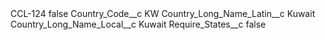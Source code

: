 <?xml version="1.0" encoding="UTF-8"?>
<CustomMetadata xmlns="http://soap.sforce.com/2006/04/metadata" xmlns:xsi="http://www.w3.org/2001/XMLSchema-instance" xmlns:xsd="http://www.w3.org/2001/XMLSchema">
    <label>CCL-124</label>
    <protected>false</protected>
    <values>
        <field>Country_Code__c</field>
        <value xsi:type="xsd:string">KW</value>
    </values>
    <values>
        <field>Country_Long_Name_Latin__c</field>
        <value xsi:type="xsd:string">Kuwait</value>
    </values>
    <values>
        <field>Country_Long_Name_Local__c</field>
        <value xsi:type="xsd:string">Kuwait</value>
    </values>
    <values>
        <field>Require_States__c</field>
        <value xsi:type="xsd:boolean">false</value>
    </values>
</CustomMetadata>

